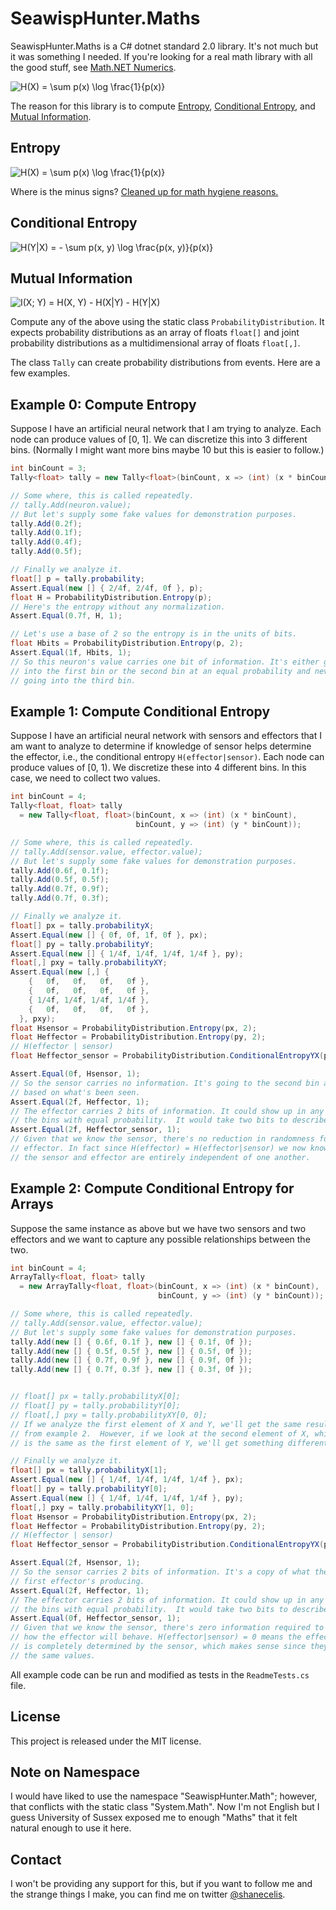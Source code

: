 SeawispHunter.Maths
===================

SeawispHunter.Maths is a C# dotnet standard 2.0 library. It's not much but it
was something I needed. If you're looking for a real math library with all the
good stuff, see [Math.NET Numerics](https://numerics.mathdotnet.com).

![H(X) = \sum p(x) \log \frac{1}{p(x)}](https://render.githubusercontent.com/render/math?math=H(X)%20%3D%20%5Csum%20p(x)%20%5Clog%20%5Cfrac%7B1%7D%7Bp(x)%7D)

The reason for this library is to compute
[Entropy](https://en.wikipedia.org/wiki/Entropy_(information_theory)),
[Conditional Entropy](https://en.wikipedia.org/wiki/Conditional_entropy), and
[Mutual Information](https://en.wikipedia.org/wiki/Mutual_information). 

Entropy
-------

![H(X) = \sum p(x) \log \frac{1}{p(x)}](https://render.githubusercontent.com/render/math?math=H(X)%20%3D%20%5Csum%20p(x)%20%5Clog%20%5Cfrac%7B1%7D%7Bp(x)%7D)

Where is the minus signs? [Cleaned up for math hygiene reasons.](https://twitter.com/shanecelis/status/1234058415007203328)

Conditional Entropy
-------------------

![H(Y|X) = - \sum p(x, y) \log \frac{p(x, y)}{p(x)}](https://render.githubusercontent.com/render/math?math=H(Y%7CX)%20%3D%20-%20%5Csum%20p(x%2C%20y)%20%5Clog%20%5Cfrac%7Bp(x%2C%20y)%7D%7Bp(x)%7D)

Mutual Information
------------------

![I(X; Y) = H(X, Y) - H(X|Y) - H(Y|X)](https://render.githubusercontent.com/render/math?math=I(X%3B%20Y)%20%3D%20H(X%2C%20Y)%20-%20H(X%7CY)%20-%20H(Y%7CX))

Compute any of the above using the static class `ProbabilityDistribution`. It
expects probability distributions as an array of floats `float[]` and joint
probability distributions as a multidimensional array of floats `float[,]`.

The class `Tally` can create probability distributions from events. Here are a
few examples.

Example 0: Compute Entropy
--------------------------

Suppose I have an artificial neural network that I am trying to analyze. Each
node can produce values of [0, 1]. We can discretize this into 3 different bins.
(Normally I might want more bins maybe 10 but this is easier to follow.)

```cs
int binCount = 3;
Tally<float> tally = new Tally<float>(binCount, x => (int) (x * binCount));

// Some where, this is called repeatedly.
// tally.Add(neuron.value);
// But let's supply some fake values for demonstration purposes.
tally.Add(0.2f);
tally.Add(0.1f);
tally.Add(0.4f);
tally.Add(0.5f);

// Finally we analyze it.
float[] p = tally.probability;
Assert.Equal(new [] { 2/4f, 2/4f, 0f }, p);
float H = ProbabilityDistribution.Entropy(p);
// Here's the entropy without any normalization.
Assert.Equal(0.7f, H, 1);

// Let's use a base of 2 so the entropy is in the units of bits.
float Hbits = ProbabilityDistribution.Entropy(p, 2);
Assert.Equal(1f, Hbits, 1);
// So this neuron's value carries one bit of information. It's either going
// into the first bin or the second bin at an equal probability and never
// going into the third bin.
```


Example 1: Compute Conditional Entropy
--------------------------------------

Suppose I have an artificial neural network with sensors and effectors that I am
want to analyze to determine if knowledge of sensor helps determine the
effector, i.e., the conditional entropy `H(effector|sensor)`. Each node can
produce values of [0, 1). We discretize these into 4 different bins. In this
case, we need to collect two values.

```cs
int binCount = 4;
Tally<float, float> tally
  = new Tally<float, float>(binCount, x => (int) (x * binCount),
                            binCount, y => (int) (y * binCount));

// Some where, this is called repeatedly.
// tally.Add(sensor.value, effector.value);
// But let's supply some fake values for demonstration purposes.
tally.Add(0.6f, 0.1f);
tally.Add(0.5f, 0.5f);
tally.Add(0.7f, 0.9f);
tally.Add(0.7f, 0.3f);

// Finally we analyze it.
float[] px = tally.probabilityX;
Assert.Equal(new [] { 0f, 0f, 1f, 0f }, px);
float[] py = tally.probabilityY;
Assert.Equal(new [] { 1/4f, 1/4f, 1/4f, 1/4f }, py);
float[,] pxy = tally.probabilityXY;
Assert.Equal(new [,] {
    {   0f,   0f,   0f,   0f },
    {   0f,   0f,   0f,   0f },
    { 1/4f, 1/4f, 1/4f, 1/4f },
    {   0f,   0f,   0f,   0f },
  }, pxy);
float Hsensor = ProbabilityDistribution.Entropy(px, 2);
float Heffector = ProbabilityDistribution.Entropy(py, 2);
// H(effector | sensor)
float Heffector_sensor = ProbabilityDistribution.ConditionalEntropyYX(pxy, px, 2);

Assert.Equal(0f, Hsensor, 1);
// So the sensor carries no information. It's going to the second bin always
// based on what's been seen.
Assert.Equal(2f, Heffector, 1);
// The effector carries 2 bits of information. It could show up in any of
// the bins with equal probability.  It would take two bits to describe which bin.
Assert.Equal(2f, Heffector_sensor, 1);
// Given that we know the sensor, there's no reduction in randomness for the
// effector. In fact since H(effector) = H(effector|sensor) we now know that
// the sensor and effector are entirely independent of one another.
```


Example 2: Compute Conditional Entropy for Arrays
-------------------------------------------------

Suppose the same instance as above but we have two sensors and two effectors and
we want to capture any possible relationships between the two.

```cs
int binCount = 4;
ArrayTally<float, float> tally
  = new ArrayTally<float, float>(binCount, x => (int) (x * binCount),
                                 binCount, y => (int) (y * binCount));

// Some where, this is called repeatedly.
// tally.Add(sensor.value, effector.value);
// But let's supply some fake values for demonstration purposes.
tally.Add(new [] { 0.6f, 0.1f }, new [] { 0.1f, 0f });
tally.Add(new [] { 0.5f, 0.5f }, new [] { 0.5f, 0f });
tally.Add(new [] { 0.7f, 0.9f }, new [] { 0.9f, 0f });
tally.Add(new [] { 0.7f, 0.3f }, new [] { 0.3f, 0f });


// float[] px = tally.probabilityX[0];
// float[] py = tally.probabilityY[0];
// float[,] pxy = tally.probabilityXY[0, 0];
// If we analyze the first element of X and Y, we'll get the same results
// from example 2.  However, if we look at the second element of X, which
// is the same as the first element of Y, we'll get something different.

// Finally we analyze it.
float[] px = tally.probabilityX[1];
Assert.Equal(new [] { 1/4f, 1/4f, 1/4f, 1/4f }, px);
float[] py = tally.probabilityY[0];
Assert.Equal(new [] { 1/4f, 1/4f, 1/4f, 1/4f }, py);
float[,] pxy = tally.probabilityXY[1, 0];
float Hsensor = ProbabilityDistribution.Entropy(px, 2);
float Heffector = ProbabilityDistribution.Entropy(py, 2);
// H(effector | sensor)
float Heffector_sensor = ProbabilityDistribution.ConditionalEntropyYX(pxy, px, 2);

Assert.Equal(2f, Hsensor, 1);
// So the sensor carries 2 bits of information. It's a copy of what the
// first effector's producing.
Assert.Equal(2f, Heffector, 1);
// The effector carries 2 bits of information. It could show up in any of
// the bins with equal probability.  It would take two bits to describe which bin.
Assert.Equal(0f, Heffector_sensor, 1);
// Given that we know the sensor, there's zero information required to know
// how the effector will behave. H(effector|sensor) = 0 means the effector
// is completely determined by the sensor, which makes sense since they're
// the same values.
```

All example code can be run and modified as tests in the `ReadmeTests.cs` file.

License
-------

This project is released under the MIT license.


Note on Namespace
-----------------

I would have liked to use the namespace "SeawispHunter.Math"; however, that
conflicts with the static class "System.Math". Now I'm not English but I guess
University of Sussex exposed me to enough "Maths" that it felt natural enough to
use it here.

Contact
-------

I won't be providing any support for this, but if you want to follow me and the
strange things I make, you can find me on twitter
[@shanecelis](https://twitter.com/shanecelis).
